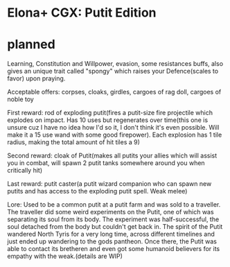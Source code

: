 # Elona+ CGX: Putit Edition

# planned

Learning, Constitution and Willpower, evasion, some resistances buffs, also gives an unique trait called "spongy" which raises your Defence(scales to favor) upon praying. 

Acceptable offers: corpses, cloaks, girdles, cargoes of rag doll, cargoes of noble toy

First reward: rod of exploding putit(fires a putit-size fire projectile which explodes on impact. Has 10 uses but regenerates over time(this one is unsure cuz I have no idea how I'd so it, I don't think it's even possible. Will make it a 15 use wand with some good firepower). Each explosion has 1 tile radius, making the total amount of hit tiles a 9)

Second reward: cloak of Putit(makes all putits your allies which will assist you in combat, will spawn 2 putit tanks somewhere around you when critically hit)

Last reward: putit caster(a putit wizard companion who can spawn new putits and has access to the exploding putit spell. Weak melee)

Lore: Used to be a common putit at a putit farm and was sold to a traveller. The traveller did some weird experiments on the Putit, one of which was separating its soul from its body. The experiment was half-successful, the soul detached from the body but couldn't get back in. The spirit of the Putit wandered North Tyris for a very long time, across different timelines and just ended up wandering to the gods pantheon. Once there, the Putit was able to contact its bretheren and even got some humanoid believers for its empathy with the weak.(details are WIP)
